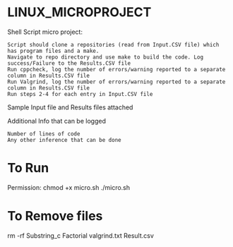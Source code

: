 # LINUX_MICROPROJECT
Shell Script micro project:

    Script should clone a repositories (read from Input.CSV file) which has program files and a make.
    Navigate to repo directory and use make to build the code. Log success/Failure to the Results.CSV file
    Run cppcheck, log the number of errors/warning reported to a separate column in Results.CSV file
    Run Valgrind, log the number of errors/warning reported to a separate column in Results.CSV file
    Run steps 2-4 for each entry in Input.CSV file

Sample Input file and Results files attached

Additional Info that can be logged

    Number of lines of code
    Any other inference that can be done
    
# To Run
Permission: chmod +x micro.sh
./micro.sh

# To Remove files
rm -rf Substring_c Factorial valgrind.txt Result.csv

